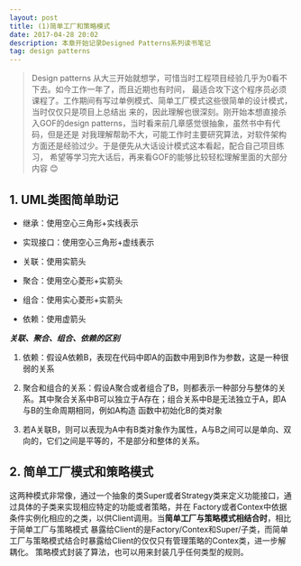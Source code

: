 ```yaml
---
layout: post
title: (1)简单工厂和策略模式
date: 2017-04-28 20:02
description: 本章开始记录Designed Patterns系列读书笔记
tag: design patterns
---
```


> Design patterns 从大三开始就想学，可惜当时工程项目经验几乎为0看不下去。如今工作一年了，而且近期也有时间，
> 最适合攻下这个程序员必须课程了。工作期间有写过单例模式、简单工厂模式这些很简单的设计模式，当时仅仅只是项目上总结出
> 来的，因此理解也很深刻。刚开始本想直接杀入GOF的design patterns，当时看来前几章感觉很抽象，虽然书中有代码，但是还是
> 对我理解帮助不大，可能工作时主要研究算法，对软件架构方面还是经验过少。于是便先从大话设计模式这本看起，配合自己项目练习，
> 希望等学习完大话后，再来看GOF的能够比较轻松理解里面的大部分内容
:blush:

## **1. UML类图简单助记**

+ 继承：使用空心三角形+实线表示

+ 实现接口：使用空心三角形+虚线表示

+ 关联：使用实箭头

+ 聚合：使用空心菱形+实箭头

+ 组合：使用实心菱形+实箭头

+ 依赖：使用虚箭头

**_关联、聚合、组合、依赖的区别_**

1. 依赖：假设A依赖B，表现在代码中即A的函数中用到B作为参数，这是一种很弱的关系

2. 聚合和组合的关系：假设A聚合或者组合了B，则都表示一种部分与整体的关系。其中聚合关系中B可以独立于A存在；组合关系中B是无法独立于A，即A与B的生命周期相同，例如A构造
函数中初始化B的类对象

3. 若A关联B，则可以表现为A中有B类对象作为属性，A与B之间可以是单向、双向的，它们之间是平等的，不是部分和整体的关系。

## **2. 简单工厂模式和策略模式**

这两种模式非常像，通过一个抽象的类Super或者Strategy类来定义功能接口，通过具体的子类来实现相应特定的功能或者策略，并在
Factory或者Contex中依据条件实例化相应的之类，以供Client调用。当**简单工厂与策略模式相结合时**，相比于简单工厂与策略模式
暴露给Client的是Factory/Contex和Super/子类，而简单工厂与策略模式结合时暴露给Client的仅仅只有管理策略的Contex类，进一步解耦化。
策略模式封装了算法，也可以用来封装几乎任何类型的规则。
